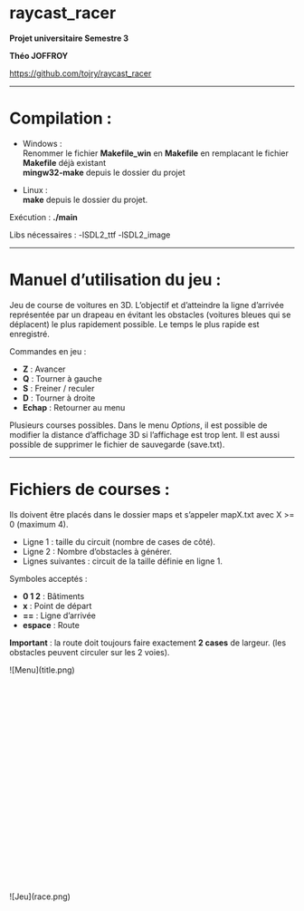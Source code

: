 # raycast_racer

**Projet universitaire Semestre 3**

**Théo JOFFROY**

https://github.com/tojry/raycast_racer

***

# Compilation :
* Windows :  
Renommer le fichier **Makefile_win** en **Makefile** en remplacant le fichier **Makefile** déjà existant  
**mingw32-make** depuis le dossier du projet

* Linux :  
**make** depuis le dossier du projet.

Exécution : **./main**

Libs nécessaires : -lSDL2_ttf  -lSDL2_image


***

# Manuel d’utilisation du jeu :

Jeu de course de voitures en 3D.
L’objectif et d’atteindre la ligne d’arrivée représentée par un drapeau en évitant les obstacles (voitures bleues qui se déplacent) le plus rapidement possible.
Le temps le plus rapide est enregistré.

Commandes en jeu :
* **Z** : Avancer
* **Q** : Tourner à gauche
* **S** : Freiner / reculer
* **D** : Tourner à droite
* **Echap** : Retourner au menu

Plusieurs courses possibles.
Dans le menu *Options*, il est possible de modifier la distance d’affichage 3D si l’affichage est trop lent. Il est aussi possible de supprimer le fichier de sauvegarde (save.txt).

***

# Fichiers de courses :

Ils doivent être placés dans le dossier maps et s’appeler mapX.txt avec X >= 0 (maximum 4).
* Ligne 1 : taille du circuit (nombre de cases de côté).
* Ligne 2 : Nombre d’obstacles à générer.
* Lignes suivantes : circuit de la taille définie en ligne 1.

Symboles acceptés :
* **0 1 2** : Bâtiments
* **x** : Point de départ
* **==** : Ligne d’arrivée
* **espace** : Route

**Important** : la route doit toujours faire exactement **2 cases** de largeur. (les obstacles peuvent circuler sur les 2 voies).

<div style="width:400px ; height:400px">
![Menu](title.png)
</div>
<div style="width:400px ; height:400px">
![Jeu](race.png)
</div>
